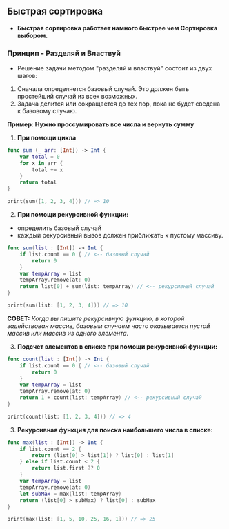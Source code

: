## Быстрая сортировка

* **Быстрая сортировка работает намного быстрее чем Сортировка выбором.**

### Принцип - **Разделяй и Властвуй**
* Решение задачи методом "разделяй и властвуй" состоит из двух шагов:
1. Сначала определяется базовый случай. Это должен быть простейший случай из всех возможных.
2. Задача делится или сокращается до тех пор, пока не будет сведена к базовому случаю.

**Пример**:
**Нужно проссумировать все числа и вернуть сумму**

1.  **При помощи цикла**
```swift
func sum (_ arr: [Int]) -> Int {
    var total = 0
    for x in arr {
        total += x
    }
    return total
}

print(sum([1, 2, 3, 4])) // => 10
```

2. **При помощи рекурсивной функции:**
 - определить базовый случай
 - каждый рекурсивный вызов должен приближать к пустому массиву. 

```swift
func sum(list : [Int]) -> Int {
    if list.count == 0 { // <-- базовый случай
        return 0
    }
    var tempArray = list
    tempArray.remove(at: 0)
    return list[0] + sum(list: tempArray) // <-- рекурсивный случай
}

print(sum(list: [1, 2, 3, 4])) // => 10
```

**СОВЕТ:**
_Когда вы пишите рекурсивную функцию, в которой задействован массив, базовым случаем часто оказывается пустой массив или массив из одного элемента._

3. **Подсчет элементов в списке при помощи рекурсивной функции:**

```swift
func count(list : [Int]) -> Int {
    if list.count == 0 { // <-- базовый случай
        return 0
    }
    var tempArray = list
    tempArray.remove(at: 0)
    return 1 + count(list: tempArray) // <-- рекурсивный случай
}

print(count(list: [1, 2, 3, 4])) // => 4
```

3. **Рекурсивная функция для поиска наибольшего числа в списке:**

```swift
func max(list : [Int]) -> Int {
    if list.count == 2 {
        return (list[0] > list[1]) ? list[0] : list[1]
    } else if list.count < 2 {
        return list.first ?? 0
    }
    var tempArray = list
    tempArray.remove(at: 0)
    let subMax = max(list: tempArray)
    return (list[0] > subMax) ? list[0] : subMax
}

print(max(list: [1, 5, 10, 25, 16, 1])) // => 25
```